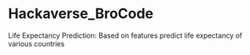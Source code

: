 # Hackaverse_BroCode
Life Expectancy Prediction: Based on features predict life expectancy of various countries
